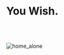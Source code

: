 # You Wish.

<br/><br/>

![home_alone](https://user-images.githubusercontent.com/52748285/105639018-cb49f500-5e6d-11eb-98ba-26d5a576a846.gif)

